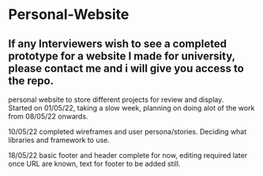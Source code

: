 # Personal-Website
## **If any Interviewers wish to see a completed prototype for a website I made for university, please contact me and i will give you access to the repo.** <br/>
personal website to store different projects for review and display. <br/>
Started on 01/05/22, taking a slow week, planning on doing alot of the work from 08/05/22 onwards.

10/05/22 completed wireframes and user persona/stories. Deciding what libraries and framework to use.

18/05/22 basic footer and header complete for now, editing required later once URL are known, text for footer to be added still.
